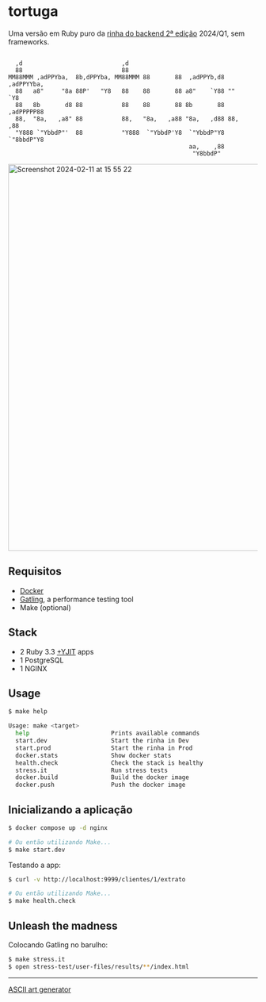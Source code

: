 # tortuga

Uma versão em Ruby puro da [rinha do backend 2ª edição](https://github.com/zanfranceschi/rinha-de-backend-2024-q1) 2024/Q1, sem frameworks.

```
                                                                          
  ,d                            ,d                                        
  88                            88                                        
MM88MMM ,adPPYba,  8b,dPPYba, MM88MMM 88       88  ,adPPYb,d8 ,adPPYYba,  
  88   a8"     "8a 88P'   "Y8   88    88       88 a8"    `Y88 ""     `Y8  
  88   8b       d8 88           88    88       88 8b       88 ,adPPPPP88  
  88,  "8a,   ,a8" 88           88,   "8a,   ,a88 "8a,   ,d88 88,    ,88  
  "Y888 `"YbbdP"'  88           "Y888  `"YbbdP'Y8  `"YbbdP"Y8 `"8bbdP"Y8  
                                                   aa,    ,88             
                                                    "Y8bbdP"
```

<img width="780" alt="Screenshot 2024-02-11 at 15 55 22" src="https://github.com/leandronsp/tortuga/assets/385640/c9d9c08d-199b-4fd4-b2bf-7a8f5085e754">

## Requisitos

* [Docker](https://docs.docker.com/get-docker/)
* [Gatling](https://gatling.io/open-source/), a performance testing tool
* Make (optional)

## Stack

* 2 Ruby 3.3 [+YJIT](https://shopify.engineering/ruby-yjit-is-production-ready) apps
* 1 PostgreSQL
* 1 NGINX

## Usage

```bash
$ make help

Usage: make <target>
  help                       Prints available commands
  start.dev                  Start the rinha in Dev
  start.prod                 Start the rinha in Prod
  docker.stats               Show docker stats
  health.check               Check the stack is healthy
  stress.it                  Run stress tests
  docker.build               Build the docker image
  docker.push                Push the docker image
```

## Inicializando a aplicação

```bash
$ docker compose up -d nginx

# Ou então utilizando Make...
$ make start.dev
```

Testando a app:

```bash
$ curl -v http://localhost:9999/clientes/1/extrato

# Ou então utilizando Make...
$ make health.check
```

## Unleash the madness

Colocando Gatling no barulho:

```bash
$ make stress.it 
$ open stress-test/user-files/results/**/index.html
```

----

[ASCII art generator](http://www.network-science.de/ascii/)
